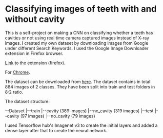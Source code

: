 # Classifying images of teeth with and without cavity

This is a self-project on making a CNN on classifying whether a teeth has cavities or not using real time camera captured images instead of X-ray images.
I created my own dataset by downloading images from Google under different Search Keywords. I used the Google Image Downloader extension in Firefox browser. 

[Link](https://addons.mozilla.org/en-US/firefox/addon/google-images-downloader/) to the extension (firefox).

For [Chrome](https://chrome.google.com/webstore/detail/image-downloader/cnpniohnfphhjihaiiggeabnkjhpaldj).

The dataset can be downloaded from [here](https://drive.google.com/file/d/1SWxNftwN6HDNNOP2ONiSd9kvlikm3jLS/view?usp=sharing).
The dataset contains in total 884 images of 2 classes. They have been split into train and test folders in 8:2 ratio.

The dataset structure:

--Dataset
  |--train
      |--cavity (389 images)
      |--no_cavity (319 images)
  |--test
      |--cavity (97 images)
      |--no_cavity (79 images)
  

I used Tensorflow hub's Imagenet v3 to create the initial layers and added a dense layer after that to create the neural network.
